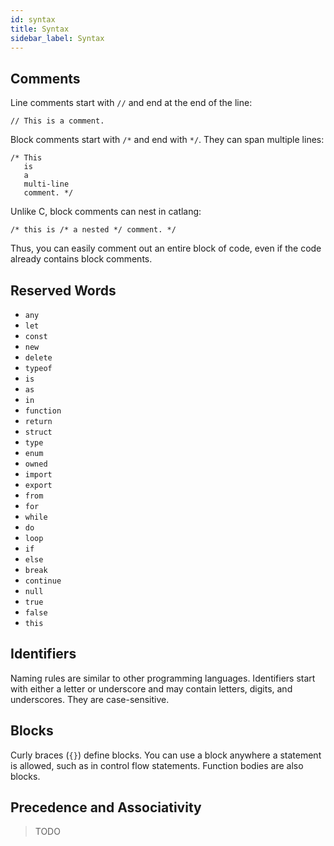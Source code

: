 ```yaml
---
id: syntax
title: Syntax
sidebar_label: Syntax
---
```


## Comments

Line comments start with `//` and end at the end of the line:

```catlang
// This is a comment.
```

Block comments start with `/*` and end with `*/`. They can span multiple lines:

```catlang
/* This
   is
   a
   multi-line
   comment. */
```

Unlike C, block comments can nest in catlang:

```catlang
/* this is /* a nested */ comment. */
```

Thus, you can easily comment out an entire block of code, even if the code already contains block comments.

## Reserved Words

- `any`
- `let`
- `const`
- `new`
- `delete`
- `typeof`
- `is`
- `as`
- `in`
- `function`
- `return`
- `struct`
- `type`
- `enum`
- `owned`
- `import`
- `export`
- `from`
- `for`
- `while`
- `do`
- `loop`
- `if`
- `else`
- `break`
- `continue`
- `null`
- `true`
- `false`
- `this`

## Identifiers

Naming rules are similar to other programming languages. Identifiers start with either a letter or underscore and may contain letters, digits, and underscores. They are case-sensitive.

## Blocks

Curly braces (`{}`) define blocks. You can use a block anywhere a statement is allowed, such as in control flow statements. Function bodies are also blocks.

## Precedence and Associativity

> TODO
